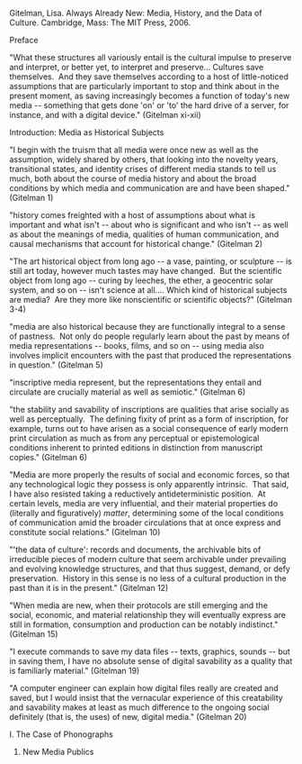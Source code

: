 Gitelman, Lisa. Always Already New: Media, History, and the Data of Culture. Cambridge, Mass: The MIT Press, 2006.


Preface

"What these structures all variously entail is the cultural impulse to preserve and interpret, or better yet, to interpret and preserve... Cultures save themselves.  And they save themselves according to a host of little-noticed assumptions that are particularly important to stop and think about in the present moment, as saving increasingly becomes a function of today's new media -- something that gets done 'on' or 'to' the hard drive of a server, for instance, and with a digital device." (Gitelman xi-xii)


Introduction: Media as Historical Subjects

"I begin with the truism that all media were once new as well as the assumption, widely shared by others, that looking into the novelty years, transitional states, and identity crises of different media stands to tell us much, both about the course of media history and about the broad conditions by which media and communication are and have been shaped." (Gitelman 1)

"history comes freighted with a host of assumptions about what is important and what isn't -- about who is significant and who isn't -- as well as about the meanings of media, qualities of human communication, and causal mechanisms that account for historical change." (Gitelman 2)

"The art historical object from long ago -- a vase, painting, or sculpture -- is still art today, however much tastes may have changed.  But the scientific object from long ago -- curing by leeches, the ether, a geocentric solar system, and so on -- isn't science at all.... Which kind of historical subjects are media?  Are they more like nonscientific or scientific objects?" (Gitelman 3-4)

"media are also historical because they are functionally integral to a sense of pastness.  Not only do people regularly learn about the past by means of media representations -- books, films, and so on -- using media also involves implicit encounters with the past that produced the representations in question." (Gitelman 5)

"inscriptive media represent, but the representations they entail and circulate are crucially material as well as semiotic." (Gitelman 6)

"the stability and savability of inscriptions are qualities that arise socially as well as perceptually.  The defining fixity of print as a form of inscription, for example, turns out to have arisen as a social consequence of early modern print circulation as much as from any perceptual or epistemological conditions inherent to printed editions in distinction from manuscript copies." (Gitelman 6)

"Media are more properly the results of social and economic forces, so that any technological logic they possess is only apparently intrinsic.  That said, I have also resisted taking a reductively antideterministic position.  At certain levels, media are very influential, and their material properties do (literally and figuratively) *matter*, determining some of the local conditions of communication amid the broader circulations that at once express and constitute social relations." (Gitelman 10)

"'the data of culture': records and documents, the archivable bits of irreducible pieces of modern culture that seem archivable under prevailing and evolving knowledge structures, and that thus suggest, demand, or defy preservation.  History in this sense is no less of a cultural production in the past than it is in the present." (Gitelman 12)

"When media are new, when their protocols are still emerging and the social, economic, and material relationship they will eventually express are still in formation, consumption and production can be notably indistinct." (Gitelman 15)

"I execute commands to save my data files -- texts, graphics, sounds -- but in saving them, I have no absolute sense of digital savability as a quality that is familiarly material." (Gitelman 19)

"A computer engineer can explain how digital files really are created and saved, but I would insist that the vernacular experience of this creatability and savability makes at least as much difference to the ongoing social definitely (that is, the uses) of new, digital media." (Gitelman 20)


I. The Case of Phonographs

1. New Media Publics

